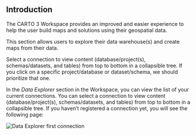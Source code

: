 ## Introduction

The CARTO 3 Workspace provides an improved and easier experience to help the user build maps and solutions using their geospatial data.

This section allows users to explore their data warehouse(s) and create maps from their data.

Select a connection to view content (database/project(s), schemas/datasets, and tables) from top to bottom in a collapsible tree. If you click on a specific project/database or dataset/schema, we should prioritize that one.

In the *Data Explorer* section in the Workspace, you can view the list of your current connections. You can select a connection to view content (database/project(s), schemas/datasets, and tables) from top to bottom in a collapsible tree. If you haven’t registered a connection yet, you will see the following page:

![Data Explorer first connection](/img/cloud-native-workspace/data-explorer/the_connections_module.png)



